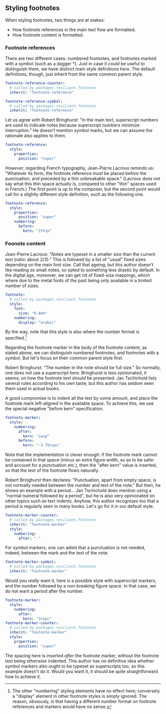 ## Styling footnotes

When styling footnotes, two things are at stakes:

 - How footnote references in the main text flow are formatted.
 - How footnote content is formatted.

### Footnote references

There are two different cases: numbered footnotes, and footnotes marked
with a symbol (such as a dagger †).
Just in case it _could_ be useful to distinguish them, we have distinct
main style definitions here.
The default definitions, though, just inherit from the same common
parent style.

```yaml
footnote-reference-counter:
  # called by packages.resilient.footnote
  inherit: "footnote-reference"

footnote-reference-symbol:
  # called by packages.resilient.footnote
  inherit: "footnote-reference"
```

Let us agree with Robert Bringhurst: "In the main text, superscript numbers are
used to indicate notes because superscript numbers minimize interruption."
He doesn't mention symbol marks, but we can assume the rationale also applies
to them.

```yaml
footnote-reference:
  style:
    properties:
      position: "super"
```

_However_, regarding French typography, Jean-Pierre Lacroux reminds us:
"Whatever its form, the footnote reference must be placed before the punctuation,
and preceded by a thin unbreakable space." (Lacroux does not say what this
thin space actually is, compared to other "thin" spaces used in French.)
The first point is up to the composer, but the second point would call for a
slightly different style definition, such as the following one.

```yaml
footnote-reference:
  style:
    properties:
      position: "super"
    numbering:
      before:
        kern: "1thsp"
```

### Foonote content

Jean-Pierre Lacroux: "Notes are typeset in a smaller size than the current text
(ratio: about 2/3)." This is followed by a list of "usual" fixed sizes depending
on the main font size. Call that ageing, but this author doesn't like reading so
small notes, so opted to something less drastic by default. In the digital age,
moreover, we can get rid of fixed-size mappings, which where due to the metal
fonts of the past being only available in a limited number of sizes.

```yaml
footnote:
  # called by packages.resilient.footnote
  style:
    font:
      size: "0.8em"
    numbering:
      display: "arabic"
```

By the way, note that this style is also where the number format is
specified.[^footnote-styles-numbering]

[^footnote-styles-numbering]: The other "numbering" styling elements have
no effect here; conversely a "display" element in other footnote styles
is simply ignored. The reason, obviously, is that having a different
number format on footnote references and markers would have no sense.

Regarding the footnote marker in the body of the footnote content,
as stated above, we can distinguish numbered footnotes, and footnotes
with a symbol. But let's focus on their common parent style first.

Robert Bringhurst: "The number in the note should be full size."
So normally, one does not use a superscript here.
Bringhurst is less opinionated, it seems, on how the footnote text should
be presented. Jan Tschichold lists several rules according to his own
taste, but this author has seldom seen them used in actual books.

A good compromise is to indent all the text by some amount, and place
the footnote mark left-aligned in the available space. To achieve this,
we use the special negative "before kern" specification.

```yaml
footnote-marker:
  style:
    numbering:
      after:
        kern: "iwsp"    
      before:
        kern: "-3.75nspc"
```

Note that the implementation is clever enough: if the footnote mark cannot
be contained in that space (minus an extra figure width, so as to be safer
and account for a punctuation etc.), then the "after kern" value is
inserted, so that the text of the footnote flows naturally.

Robert Bringhurst then declares: "Punctuation, apart from empty space, is not
normally needed between the number and text of the note."
But then, he shows an example with a period...
Jan Tschichold does mention using a "normal numeral followed by a period",
but he is also very opinionated on other topics such as text indents.
Anyhow, this author recognizes too that a period is regularly seen in many
books. Let's go for it in our default style.

```yaml
footnote-marker-counter:
  # called by packages.resilient.footnote
  inherit: "footnote-marker"
  style:
    numbering:
      after: "."
```

For symbol markers, one can admit that a punctuation is not needed, indeed,
between the mark and the text of the note.

```yaml
footnote-marker-symbol:
  # called by packages.resilient.footnote
  inherit: "footnote-marker"
```

Would you _really_ want it, here is a possible style with superscript markers,
and the number followed by a non-breaking figure space. In that case,
we do not want a period after the number.

```yaml
footnote-marker:
  style:
    numbering:
      after:
        kern: "1nspc"
footnote-marker-counter:
  # called by packages.resilient.footnote
  inherit: "footnote-marker"
  style:
    properties:
      position: "super"
```

The spacing here is inserted _after_ the footnote marker, without the
footnote text being otherwise indented.
This author has no definitive idea whether symbol markers also ought to be
typeset as superscripts too, so this example doesn't do it. Would you
want it, it should be quite straightforward how to achieve it.
